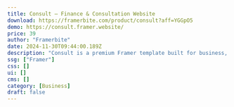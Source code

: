 ```yaml
---
title: Consult — Finance & Consultation Website
download: https://framerbite.com/product/consult?aff=YGGpO5
demo: https://consult.framer.website/
price: 39
author: "Framerbite"
date: 2024-11-30T09:44:00.189Z
description: "Consult is a premium Framer template built for business, finance and consultation websites. With a very unique homepage layout and a treasure trove of 12 ready-to-launch pages, you'll impress customers with high converting website."
ssg: ["Framer"]
css: []
ui: []
cms: []
category: [Business]
draft: false
---
```

